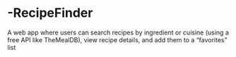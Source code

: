 # -RecipeFinder
 A web app where users can search recipes by ingredient or cuisine (using a free API like TheMealDB), view recipe details, and add them to a “favorites” list
